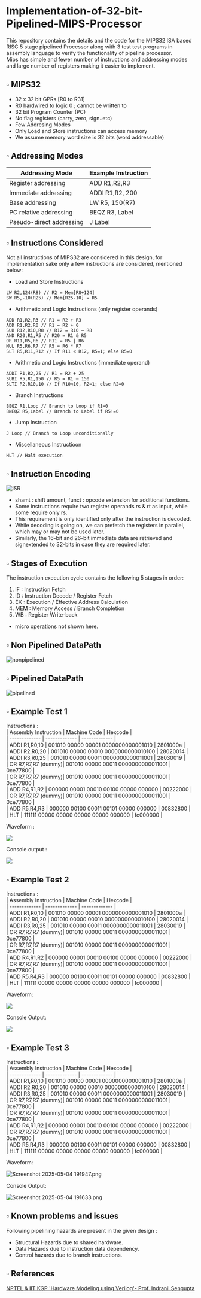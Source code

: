 # Implementation-of-32-bit-Pipelined-MIPS-Processor

This repository contains the details and the code for the MIPS32 ISA based RISC 5 stage pipelined Processor along with 3 test test programs in assembly language to verify the functionality of pipeline processor.  
Mips has simple and fewer number of instructions and addressing modes and large number of registers making it easier to implement.


## ▫️ MIPS32  
- 32 x 32 bit GPRs [R0 to R31]  
- R0 hardwired to logic 0 ; cannot be written to
- 32 bit Program Counter (PC)  
- No flag registers (carry, zero, sign..etc)  
- Few Addresing Modes  
- Only Load and Store instructions can access memory  
- We assume memory word size is 32 bits (word addressable)
  
## ▫️ Addressing Modes  
| Addressing Mode | Example Instruction |
| -------------- | -------------------------------------------------------------------------------------------------------------------------------------------------------------------- |
| Register addressing | ADD R1,R2,R3      |
| Immediate addressing | ADDI R1,R2, 200       |
| Base addressing      | LW R5, 150(R7)    |
| PC relative addressing  | BEQZ R3, Label   |
| Pseudo-direct addressing | J Label      |


## ▫️ Instructions Considered  
Not all instructions of MIPS32 are considered in this design, for implementation sake only a few instructions are considered, mentioned below:  
- Load and Store Instructions  
```
LW R2,124(R8) // R2 = Mem[R8+124]  
SW R5,-10(R25) // Mem[R25-10] = R5  
```
- Arithmetic and Logic Instructions (only register operands)  
```
ADD R1,R2,R3 // R1 = R2 + R3  
ADD R1,R2,R0 // R1 = R2 + 0  
SUB R12,R10,R8 // R12 = R10 – R8  
AND R20,R1,R5 // R20 = R1 & R5  
OR R11,R5,R6 // R11 = R5 | R6  
MUL R5,R6,R7 // R5 = R6 * R7  
SLT R5,R11,R12 // If R11 < R12, R5=1; else R5=0 
```
- Arithmetic and Logic Instructions (immediate operand)  
```
ADDI R1,R2,25 // R1 = R2 + 25  
SUBI R5,R1,150 // R5 = R1 – 150  
SLTI R2,R10,10 // If R10<10, R2=1; else R2=0 
```
- Branch Instructions  
```
BEQZ R1,Loop // Branch to Loop if R1=0  
BNEQZ R5,Label // Branch to Label if R5!=0  
```
- Jump Instruction  
```
J Loop // Branch to Loop unconditionally  
```
- Miscellaneous Instructioon  
```
HLT // Halt execution 
```

## ▫️ Instruction Encoding  
![ISR](https://user-images.githubusercontent.com/68592620/231771092-0c93aeb3-6b01-478f-a363-ecadb1ec578a.png)  
- shamt : shift amount, funct : opcode extension for additional functions.
- Some instructions require two register operands rs & rt as input, while some require only rs. 
- This requirement is only identified only after the instruction is decoded. 
- While decoding is going on, we can prefetch the registers in parallel, which may or may not be used later. 
- Similarly, the 16-bit and 26-bit immediate data are retrieved and signextended to 32-bits in case they are required later.
  
## ▫️ Stages of Execution  
The instruction execution cycle contains the following 5 stages in order:  
1. IF : Instruction Fetch  
2. ID : Instruction Decode / Register Fetch  
3. EX : Execution / Effective Address Calculation  
4. MEM : Memory Access / Branch Completion  
5. WB : Register Write-back  
- micro operations not shown here.
  
## ▫️ Non Pipelined DataPath  
![nonpipelined](https://user-images.githubusercontent.com/68592620/231771101-f7ea7e00-5c8c-4b6d-ae0c-a0419066e7ad.png)  

## ▫️ Pipelined DataPath  
![pipelined](https://user-images.githubusercontent.com/68592620/231771102-12c05fa9-6e74-4835-abc6-1bd9b20e8453.png)  

## ▫️ Example Test 1   
 
Instructions :  
| Assembly Instruction  | Machine Code | Hexcode |  
| ------------- | ------------- | ------------- |  
| ADDI R1,R0,10  | 001010 00000 00001 0000000000001010  | 2801000a  |  
| ADDI R2,R0,20 | 001010 00000 00010 0000000000010100  | 28020014  |  
| ADDI R3,R0,25 | 001010 00000 00011 0000000000011001  | 28030019  |  
| OR R7,R7,R7 (dummy)| 001010 00000 00011 0000000000011001  | 0ce77800  |  
| OR R7,R7,R7 (dummy)| 001010 00000 00011 0000000000011001  | 0ce77800  |  
| ADD R4,R1,R2 | 000000 00001 00010 00100 00000 000000  | 00222000  |  
| OR R7,R7,R7 (dummy)| 001010 00000 00011 0000000000011001  | 0ce77800 |  
| ADD R5,R4,R3 | 000000 00100 00011 00101 00000 000000  | 00832800  |  
| HLT | 111111 00000 00000 00000 00000 000000  | fc000000  |  


Waveform :  

![](https://github.com/SUHANI102003/32-bit-Pipelined-MIPS-Processor/blob/main/sim_logs/test1%20(2).png)

Console output :  

![](https://github.com/SUHANI102003/32-bit-Pipelined-MIPS-Processor/blob/main/sim_logs/test1%20(1).png)

## ▫️ Example Test 2

Instructions :  
| Assembly Instruction  | Machine Code | Hexcode |  
| ------------- | ------------- | ------------- |  
| ADDI R1,R0,10  | 001010 00000 00001 0000000000001010  | 2801000a  |  
| ADDI R2,R0,20 | 001010 00000 00010 0000000000010100  | 28020014  |  
| ADDI R3,R0,25 | 001010 00000 00011 0000000000011001  | 28030019  |  
| OR R7,R7,R7 (dummy)| 001010 00000 00011 0000000000011001  | 0ce77800  |  
| OR R7,R7,R7 (dummy)| 001010 00000 00011 0000000000011001  | 0ce77800  |  
| ADD R4,R1,R2 | 000000 00001 00010 00100 00000 000000  | 00222000  |  
| OR R7,R7,R7 (dummy)| 001010 00000 00011 0000000000011001  | 0ce77800 |  
| ADD R5,R4,R3 | 000000 00100 00011 00101 00000 000000  | 00832800  |  
| HLT | 111111 00000 00000 00000 00000 000000  | fc000000  |  

Waveform:

![](https://github.com/SUHANI102003/32-bit-Pipelined-MIPS-Processor/blob/main/sim_logs/Screenshot%202025-08-30%20160054.png)

Console Output:

![](https://github.com/SUHANI102003/32-bit-Pipelined-MIPS-Processor/blob/main/sim_logs/test2.png)


## ▫️ Example Test 3

Instructions :  
| Assembly Instruction  | Machine Code | Hexcode |  
| ------------- | ------------- | ------------- |  
| ADDI R1,R0,10  | 001010 00000 00001 0000000000001010  | 2801000a  |  
| ADDI R2,R0,20 | 001010 00000 00010 0000000000010100  | 28020014  |  
| ADDI R3,R0,25 | 001010 00000 00011 0000000000011001  | 28030019  |  
| OR R7,R7,R7 (dummy)| 001010 00000 00011 0000000000011001  | 0ce77800  |  
| OR R7,R7,R7 (dummy)| 001010 00000 00011 0000000000011001  | 0ce77800  |  
| ADD R4,R1,R2 | 000000 00001 00010 00100 00000 000000  | 00222000  |  
| OR R7,R7,R7 (dummy)| 001010 00000 00011 0000000000011001  | 0ce77800 |  
| ADD R5,R4,R3 | 000000 00100 00011 00101 00000 000000  | 00832800  |  
| HLT | 111111 00000 00000 00000 00000 000000  | fc000000  |  

Waveform:

![Screenshot 2025-05-04 191947.png](<https://media-hosting.imagekit.io/3164ce249b934a23/Screenshot%202025-05-04%20191947.png?Expires=1840977634&Key-Pair-Id=K2ZIVPTIP2VGHC&Signature=V2ATnnO-mqemxuztCtbx5-UZimxA2YWd~MUskf65vWxlyB6Iv7U5CTotdoPK60HDdRRWs8Ggg2qWfvB-Agyzv~~Kmxbe8m58wRmpYIpxT0PY0cX83jMvmCIxGFDz5e5JqRu6Fa59CmY~ZemqgXQ4CoJ0KUAWMHuYHp3q~nUEPHqXbvZozeIamRrRvHi3DKSWQNwrrGNrOLG-S8HCJFAoIxFgOi0TWsiDKBKsla7-87MpHwUafN~WyAOD5NavL7MOYP4Gy783DgJUA5JgwHJrZxoiF9~sNIDSrYMLqYJgqpbYoxlFZ~K29Gslk-Y~lJV8UEP4ncuFVATB18CYdMUKBg__>)

Console Output:

![Screenshot 2025-05-04 191633.png](<https://media-hosting.imagekit.io/2dcddde7ccd742d4/Screenshot%202025-05-04%20191633.png?Expires=1840977885&Key-Pair-Id=K2ZIVPTIP2VGHC&Signature=zRQ9h8vnFoUnZ~w7lgQ~BEUhGeAtIzZ6tCuRnT-A8N6rOH0DD8QhKAfAyFHwoNEplbPOLZhQkcsCgA6SDv3E4T9mofdTYmULWVyG09~rlIm8ghtgpOfW4C2QHCN3IUe2iQbO-OGzqun7bWCyqB1aD~xV2G-bSO0pEjKE15mJbiafPz1tXjCNquTlQMOFFIuw7Lv2adTRVpvmiFrTE5qh34xOSh4pR44mLc~mDFD6iHDkP3qnTHQ-iJtuAVsY1TCI1TsT1EaIKBpCTJboymcIoHMVPOgQKVrde~1mq95KxC2xFflPNnmoiEry8~iJxxf7sYUPcsyEGVs7MaMPhea5WA__>)


## ▫️ Known problems and issues  
Following pipelining hazards are present in the given design :  
- Structural Hazards due to shared hardware.  
- Data Hazards due to instruction data dependency.  
- Control hazards due to branch instructions.  
## ▫️ References  
[NPTEL \& IIT KGP 'Hardware Modeling using Verilog'- Prof. Indranil Sengupta](https://nptel.ac.in/courses/106105165)
